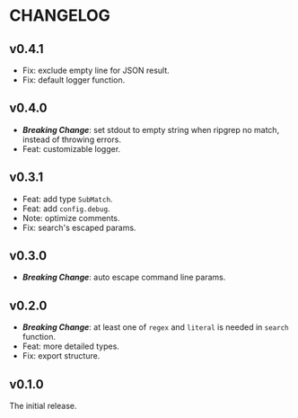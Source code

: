 # CHANGELOG

## v0.4.1

- Fix: exclude empty line for JSON result.
- Fix: default logger function.

## v0.4.0

- **_Breaking Change_**: set stdout to empty string when ripgrep no match, instead of throwing errors.
- Feat: customizable logger.

## v0.3.1

- Feat: add type `SubMatch`.
- Feat: add `config.debug`.
- Note: optimize comments.
- Fix: search's escaped params.

## v0.3.0

- **_Breaking Change_**: auto escape command line params.

## v0.2.0

- **_Breaking Change_**: at least one of `regex` and `literal` is needed in `search` function.
- Feat: more detailed types.
- Fix: export structure.

## v0.1.0

The initial release.
